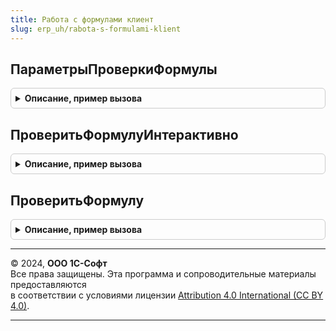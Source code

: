 ```yaml
---
title: Работа с формулами клиент
slug: erp_uh/rabota-s-formulami-klient
---
```



## ПараметрыПроверкиФормулы
<details style="margin: 1em 0; padding: 0.5em; border: 1px solid #ccc; border-radius: 6px;">

<summary style="font-weight: bold; cursor: pointer;">Описание, пример вызова</summary>

```bsl

// Возвращает шаблон параметров проверки формулы.
//
// Возвращаемое значение:
// 	Структура - Описание:
// * ФункцииОбщегоМодуля - Массив из см. РаботаСФормуламиКлиентСервер.ОписаниеФункцииОбщегоМодуля -
// * ФормулаДляВычисленияВЗапросе - Булево - Признак исполнения функции в качестве выражения текста запроса.
// * Поле - Строка - Путь к реквизиту формы, для которого было выведено сообщение, или к данным объекта.
// * ПутьКДанным - Строка - Содержит путь в форме, которая будет отображать сообщение, до объекта, связанного с этим сообщением.
// * СообщениеОбОшибке - Строка - Значение по умолчанию "". Если сообщение заполнено, то при наличии ошибки будет выводится указанное сообщение.
// * НеВыводитьСообщения - Булево - Флаг, позволяющий отключить вывод сообщений об ошибках.
// * ТипыОперандов - Соответствие - типы операндов
//
Функция ПараметрыПроверкиФормулы() Экспорт
```

Пример вызова
```bsl
Результат = РаботаСФормуламиКлиент.ПараметрыПроверкиФормулы() 
```
</details>

## ПроверитьФормулуИнтерактивно
<details style="margin: 1em 0; padding: 0.5em; border: 1px solid #ccc; border-radius: 6px;">

<summary style="font-weight: bold; cursor: pointer;">Описание, пример вызова</summary>

```bsl

// Осуществляет проверку формулы при интерактивных действиях пользователя.
//
// Параметры:
//   Формула - Строка - текст формулы.
//   Операнды - Массив из Строка - операнды формулы.
//   ТипРезультата - ОписаниеТипов - ожидаемый тип результата вычисления.
//   ПараметрыПроверки - см. ПараметрыПроверкиФормулы.
//
Процедура ПроверитьФормулуИнтерактивно(Формула, Операнды, ТипРезультата, ПараметрыПроверки = Неопределено) Экспорт
```

Пример вызова
```bsl
РаботаСФормуламиКлиент.ПроверитьФормулуИнтерактивно(Формула, Операнды, ТипРезультата, ПараметрыПроверки);
```
</details>

## ПроверитьФормулу
<details style="margin: 1em 0; padding: 0.5em; border: 1px solid #ccc; border-radius: 6px;">

<summary style="font-weight: bold; cursor: pointer;">Описание, пример вызова</summary>

```bsl

// Осуществляет проверку корректности формулы.
//
// Параметры:
//   Формула - Строка - текст формулы.
//   Операнды - Массив из Строка - операнды формулы.
//   ТипРезультата - ОписаниеТипов - ожидаемый тип результата вычисления.
//   ПараметрыПроверки - см. ПараметрыПроверкиФормулы.
//
// Возвращаемое значение:
//  Булево - Ложь, если есть ошибки, иначе Истина.
//
Функция ПроверитьФормулу(Формула, Операнды, ТипРезультата, ПараметрыПроверки = Неопределено) Экспорт
```

Пример вызова
```bsl
Результат = РаботаСФормуламиКлиент.ПроверитьФормулу(Формула, Операнды, ТипРезультата, ПараметрыПроверки);
```
</details>

---

© 2024, **ООО 1С-Софт**  
Все права защищены. Эта программа и сопроводительные материалы предоставляются  
в соответствии с условиями лицензии [Attribution 4.0 International (CC BY 4.0)](https://creativecommons.org/licenses/by/4.0/legalcode).

---
